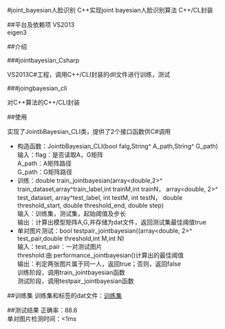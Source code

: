 #joint_bayesian人脸识别
		C++实现joint bayesian人脸识别算法
		C++/CL封装

##平台及依赖项
		VS2013      
		eigen3      

##介绍

###jointbayesian_Csharp

VS2013C#工程，调用C++/CLI封装的dll文件进行训练，测试

###joingbayesian_cli

对C++算法的C++/CLI封装



##使用

实现了JointbBayesian_CLI类，提供了2个接口函数供C#调用<br>
* 构造函数：JointbBayesian_CLI(bool falg,String^ A_path,String^ G_path)<br>
		输入：flag：是否读取A，G矩阵<br>
			A_path：A矩阵路径<br>
			G_path：G矩阵路径<br>
* 训练：double train_jointbayesian(array<double,2>^ train_dataset,array<int>^train_label,int trainM,int trainN，
                                 array<double, 2>^ test_dataset, array<int>^test_label, int testM, int testN，
								double threshold_start, double threshold_end, double step)<br>
		输入：训练集，测试集，起始阈值及步长<br>
		输出：计算出模型矩阵A,G,并存储为dat文件，返回测试集最佳阈值true<br>
* 单对图片测试：bool testpair_jointbayesian((array<double, 2>^ test_pair,double threshold,int M,int N)<br>
		输入：test_pair：一对测试图片<br>
			threshold:由 performance_jointbayesian()计算出的最佳阈值<br>
		输出：判定两张图片属于同一人，返回true；否则，返回false<br>
训练阶段，调用train_jointbayesian函数<br>
测试阶段，调用testpair_jointbayesian函数<br>

##训练集
训练集和标签的dat文件：[训练集](http://pan.baidu.com/s/1dFiGArR)

##测试结果
正确率：88.6<br>
单对图片检测时间：<1ms<br>
